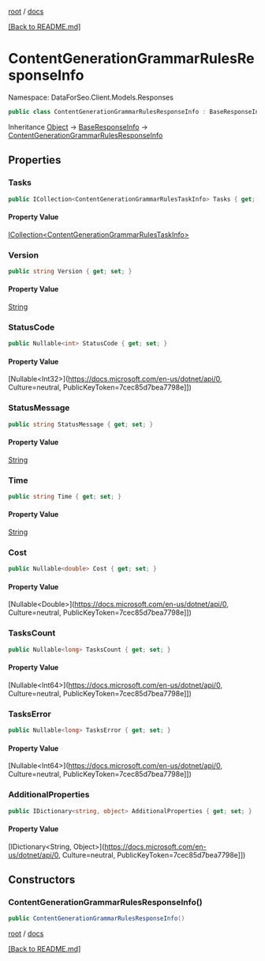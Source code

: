 [root](./../ "root") / [docs](./ "docs")

[[Back to README.md]](./../README.md "[Back to README.md]")

# ContentGenerationGrammarRulesResponseInfo

Namespace: DataForSeo.Client.Models.Responses

```csharp
public class ContentGenerationGrammarRulesResponseInfo : BaseResponseInfo
```

Inheritance [Object](https://docs.microsoft.com/en-us/dotnet/api/Object) → [BaseResponseInfo](./BaseResponseInfo.md) → [ContentGenerationGrammarRulesResponseInfo](./ContentGenerationGrammarRulesResponseInfo.md)

## Properties

### **Tasks**

```csharp
public ICollection<ContentGenerationGrammarRulesTaskInfo> Tasks { get; set; }
```

#### Property Value

[ICollection&lt;ContentGenerationGrammarRulesTaskInfo&gt;](./ContentGenerationGrammarRulesTaskInfo.md)<br>

### **Version**

```csharp
public string Version { get; set; }
```

#### Property Value

[String](https://docs.microsoft.com/en-us/dotnet/api/String)<br>

### **StatusCode**

```csharp
public Nullable<int> StatusCode { get; set; }
```

#### Property Value

[Nullable&lt;Int32&gt;](https://docs.microsoft.com/en-us/dotnet/api/0, Culture=neutral, PublicKeyToken=7cec85d7bea7798e]])<br>

### **StatusMessage**

```csharp
public string StatusMessage { get; set; }
```

#### Property Value

[String](https://docs.microsoft.com/en-us/dotnet/api/String)<br>

### **Time**

```csharp
public string Time { get; set; }
```

#### Property Value

[String](https://docs.microsoft.com/en-us/dotnet/api/String)<br>

### **Cost**

```csharp
public Nullable<double> Cost { get; set; }
```

#### Property Value

[Nullable&lt;Double&gt;](https://docs.microsoft.com/en-us/dotnet/api/0, Culture=neutral, PublicKeyToken=7cec85d7bea7798e]])<br>

### **TasksCount**

```csharp
public Nullable<long> TasksCount { get; set; }
```

#### Property Value

[Nullable&lt;Int64&gt;](https://docs.microsoft.com/en-us/dotnet/api/0, Culture=neutral, PublicKeyToken=7cec85d7bea7798e]])<br>

### **TasksError**

```csharp
public Nullable<long> TasksError { get; set; }
```

#### Property Value

[Nullable&lt;Int64&gt;](https://docs.microsoft.com/en-us/dotnet/api/0, Culture=neutral, PublicKeyToken=7cec85d7bea7798e]])<br>

### **AdditionalProperties**

```csharp
public IDictionary<string, object> AdditionalProperties { get; set; }
```

#### Property Value

[IDictionary&lt;String, Object&gt;](https://docs.microsoft.com/en-us/dotnet/api/0, Culture=neutral, PublicKeyToken=7cec85d7bea7798e]])<br>

## Constructors

### **ContentGenerationGrammarRulesResponseInfo()**

```csharp
public ContentGenerationGrammarRulesResponseInfo()
```

[root](./../ "root") / [docs](./ "docs")

[[Back to README.md]](./../README.md "[Back to README.md]")